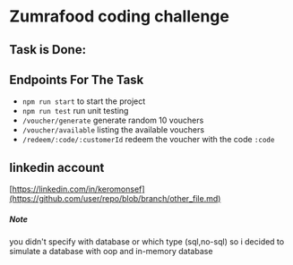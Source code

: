 # Zumrafood coding challenge

## Task is Done:
## Endpoints For The Task
- `npm run start` to start the project
- `npm run test` run unit testing
- `/voucher/generate` generate random 10 vouchers
- `/voucher/available` listing the available vouchers
- `/redeem/:code/:customerId` redeem the voucher with the code `:code`

## linkedin account
[https://linkedin.com/in/keromonsef](https://github.com/user/repo/blob/branch/other_file.md)

##### *Note*
you didn't specify with database or which type (sql,no-sql) so i decided to simulate a database with oop and in-memory database